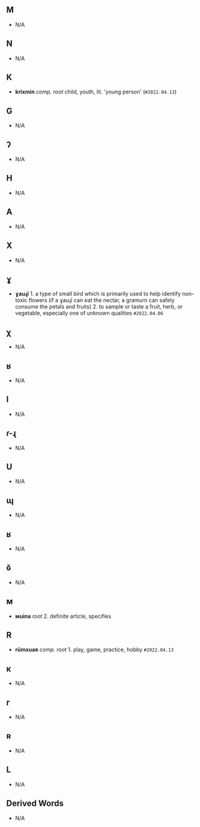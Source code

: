 ## M

+ N/A

## N

+ N/A

## K

+ **krixmin** _comp. root_ child, youth, lit. 'young person' (`#2022.04.13`)

## G

+ N/A

## ʔ

+ N/A

## H

+ N/A

## A

+ N/A

## X

+ N/A

## ɣ

+ **ɣauɻī** 1. a type of small bird which is primarily used to help identify non-toxic flowers (if a ɣauɻī can eat the nectar, a gramurn can safely consume the petals and fruits) 2. to sample or taste a fruit, herb, or vegetable, especially one of unknown qualities `#2022.04.06`

## χ

+ N/A

## ʁ

+ N/A

## I

+ N/A

## ɾ-ɻ

+ N/A

## U

+ N/A

## ɰ

+ N/A

## ʁ

+ N/A

## ɢ̆

+ N/A

## м

+ **мuina** _root_ 2. definite article, specifies 

## R

+ **rūmxuaʀ** _comp. root_ 1. play, game, practice, hobby `#2022.04.13`

## к

+ N/A

## г

+ N/A

## ʀ

+ N/A

## L

+ N/A

## Derived Words

+ N/A
